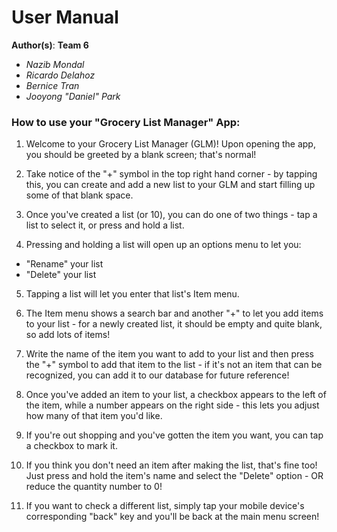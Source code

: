 # User Manual

**Author(s)**: **Team 6**

* *Nazib Mondal*
* *Ricardo Delahoz*
* *Bernice Tran*
* *Jooyong "Daniel" Park*

### How to use your "Grocery List Manager" App:
1. Welcome to your Grocery List Manager (GLM)! Upon opening the app, you should be greeted
by a blank screen; that's normal!

2. Take notice of the "+" symbol in the top right hand corner - by tapping this, you can
create and add a new list to your GLM and start filling up some of that blank space.

3. Once you've created a list (or 10), you can do one of two things - tap a list to select it,
or press and hold a list.

4. Pressing and holding a list will open up an options menu to let you:

 * "Rename" your list
 * "Delete" your list

5. Tapping a list will let you enter that list's Item menu.

6. The Item menu shows a search bar and another "+" to let you add items to your list -
 for a newly created list, it should be empty and quite blank, so add lots of items!

7. Write the name of the item you want to add to your list and then press the "+" symbol
 to add that item to the list - if it's not an item that can be recognized, you can add it
 to our database for future reference!

8. Once you've added an item to your list, a checkbox appears to the left of the item, while
 a number appears on the right side - this lets you adjust how many of that item you'd like.

9. If you're out shopping and you've gotten the item you want, you can tap a checkbox to mark it.

10. If you think you don't need an item after making the list, that's fine too! Just press and
 hold the item's name and select the "Delete" option - OR reduce the quantity number to 0!

11. If you want to check a different list, simply tap your mobile device's corresponding "back"
 key and you'll be back at the main menu screen!
